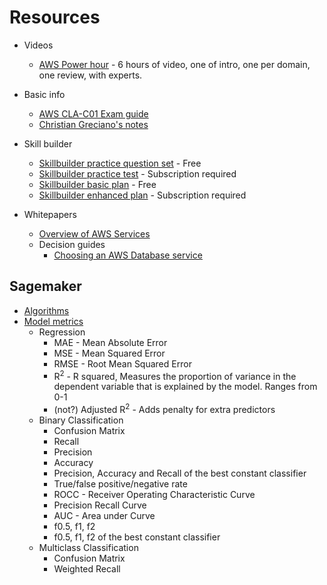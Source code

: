 # Resources
* Videos
    * [AWS Power hour](https://pages.awscloud.com/GLOBAL-other-T2-Traincert-Power-Hour-ML-Assoc-2024-reg.html) - 6 hours of video, one of intro, one per domain, one review, with experts.

* Basic info
    * [AWS CLA-C01 Exam guide](https://d1.awsstatic.com/training-and-certification/docs-machine-learning-engineer-associate/AWS-Certified-Machine-Learning-Engineer-Associate_Exam-Guide.pdf)
    * [Christian Greciano's notes](https://psychedelic-cuticle-e74.notion.site/AWS-Machine-Learning-Engineer-Associate-MLA-C01-19686c7395e780e1bab0eac37d0401a0)
* Skill builder
    * [Skillbuilder practice question set](https://explore.skillbuilder.aws/learn/course/internal/view/elearning/13266/exam-prep-official-practice-question-set-aws-certified-solutions-architect-associate-saa-c03-english) - Free
    * [Skillbuilder practice test](https://explore.skillbuilder.aws/learn/course/internal/view/elearning/13593/exam-prep-official-practice-exam-aws-certified-solutions-architect-associate-saa-c03-english) - Subscription required
    * [Skillbuilder basic plan](https://explore.skillbuilder.aws/learn/learning_plan/view/2198/plan) - Free
    * [Skillbuilder enhanced plan](https://explore.skillbuilder.aws/learn/learning_plan/view/2197/plan) - Subscription required
* Whitepapers
    * [Overview of AWS Services](https://docs.aws.amazon.com/whitepapers/latest/aws-overview/introduction.html?did=wp_card&trk=wp_card)
    * Decision guides
        * [Choosing an AWS Database service](https://docs.aws.amazon.com/decision-guides/latest/databases-on-aws-how-to-choose/databases-on-aws-how-to-choose.html)

## Sagemaker
* [Algorithms](https://docs.aws.amazon.com/sagemaker/latest/dg/algos.html)
* [Model metrics](https://docs.aws.amazon.com/sagemaker/latest/dg/model-monitor-model-quality-metrics.html)
    * Regression
        * MAE - Mean Absolute Error
        * MSE - Mean Squared Error
        * RMSE - Root Mean Squared Error
        * R<sup>2</sup> - R squared, Measures the proportion of variance in the dependent variable that is explained by the model. Ranges from 0-1
        * (not?) Adjusted R<sup>2</sup> - Adds penalty for extra predictors
    * Binary Classification
        * Confusion Matrix
        * Recall
        * Precision
        * Accuracy
        * Precision, Accuracy and Recall of the best constant classifier
        * True/false positive/negative rate
        * ROCC - Receiver Operating Characteristic Curve
        * Precision Recall Curve
        * AUC - Area under Curve
        * f0.5, f1, f2
        * f0.5, f1, f2 of the best constant classifier
    * Multiclass Classification
        * Confusion Matrix
        * Weighted Recall
        